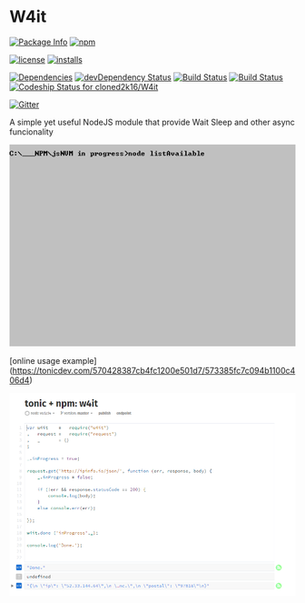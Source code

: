 # W4it 
[![Package Info](http://img.shields.io/badge/npm-w4it-blue.svg)](https://npmjs.org/package/w4it)
[![npm](https://badge.fury.io/js/w4it.svg)](http://badge.fury.io/js/w4it)

[![license](https://img.shields.io/npm/l/w4it.svg)](https://npmjs.org/package/w4it) 
[![installs](https://img.shields.io/npm/dt/w4it.svg)](https://npmjs.org/package/w4it) 

[![Dependencies](https://david-dm.org/cloned2k16/W4it.svg)](https://david-dm.org/cloned2k16/W4it)
[![devDependency Status](https://david-dm.org/cloned2k16/W4it/dev-status.svg)](https://david-dm.org/cloned2k16/W4it/dev-status)
[![Build Status](https://travis-ci.org/cloned2k16/W4it.svg?branch=master)](https://travis-ci.org/cloned2k16/W4it)
[![Build Status](https://ci.appveyor.com/api/projects/status/github/cloned2k16/W4it?branch=master&svg=true&retuna=true)](https://ci.appveyor.com/project/cloned2k16/w4it)
[ ![Codeship Status for cloned2k16/W4it](https://codeship.com/projects/9f7762c0-faa3-0133-710a-62aab1eea2ae/status?branch=master)](https://codeship.com/projects/151667)

[![Gitter](https://badges.gitter.im/cloned2k16/W4it.svg)](https://gitter.im/cloned2k16/W4it?utm_source=badge&utm_medium=badge&utm_campaign=pr-badge)


A simple yet useful NodeJS module that provide Wait Sleep and other async funcionality

<img src="W4it.gif" alt="in use by jsNVM">


[online usage example] (https://tonicdev.com/570428387cb4fc1200e501d7/573385fc7c094b1100c406d4)

<img src="screenshot.png" >

